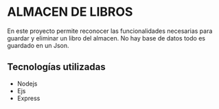 

# ALMACEN DE LIBROS

En este proyecto permite reconocer las funcionalidades necesarias para guardar y eliminar un libro del almacen.
No hay base de datos todo es guardado en un Json.


## Tecnologías utilizadas

* Nodejs
* Ejs
* Express




